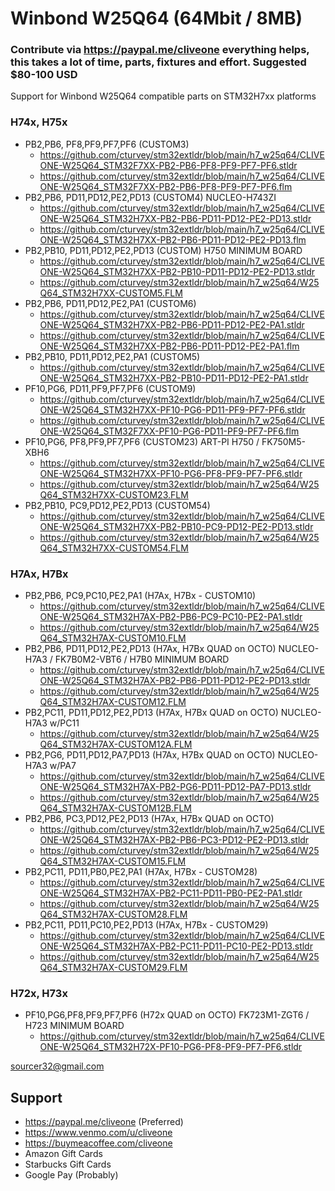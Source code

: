 # Winbond W25Q64 (64Mbit / 8MB)
### Contribute via   https://paypal.me/cliveone  everything helps, this takes a lot of time, parts, fixtures and effort. Suggested $80-100 USD

Support for Winbond W25Q64 compatible parts on STM32H7xx platforms

### H74x, H75x
  * PB2,PB6, PF8,PF9,PF7,PF6  (CUSTOM3)
    *  https://github.com/cturvey/stm32extldr/blob/main/h7_w25q64/CLIVEONE-W25Q64_STM32F7XX-PB2-PB6-PF8-PF9-PF7-PF6.stldr
    *  https://github.com/cturvey/stm32extldr/blob/main/h7_w25q64/CLIVEONE-W25Q64_STM32F7XX-PB2-PB6-PF8-PF9-PF7-PF6.flm
  * PB2,PB6, PD11,PD12,PE2,PD13  (CUSTOM4) NUCLEO-H743ZI
    *  https://github.com/cturvey/stm32extldr/blob/main/h7_w25q64/CLIVEONE-W25Q64_STM32H7XX-PB2-PB6-PD11-PD12-PE2-PD13.stldr
    *  https://github.com/cturvey/stm32extldr/blob/main/h7_w25q64/CLIVEONE-W25Q64_STM32H7XX-PB2-PB6-PD11-PD12-PE2-PD13.flm
  * PB2,PB10, PD11,PD12,PE2,PD13  (CUSTOM)  H750 MINIMUM BOARD
    *  https://github.com/cturvey/stm32extldr/blob/main/h7_w25q64/CLIVEONE-W25Q64_STM32H7XX-PB2-PB10-PD11-PD12-PE2-PD13.stldr
    *  https://github.com/cturvey/stm32extldr/blob/main/h7_w25q64/W25Q64_STM32H7XX-CUSTOM5.FLM
  * PB2,PB6, PD11,PD12,PE2,PA1  (CUSTOM6)
    *  https://github.com/cturvey/stm32extldr/blob/main/h7_w25q64/CLIVEONE-W25Q64_STM32H7XX-PB2-PB6-PD11-PD12-PE2-PA1.stldr
    *  https://github.com/cturvey/stm32extldr/blob/main/h7_w25q64/CLIVEONE-W25Q64_STM32H7XX-PB2-PB6-PD11-PD12-PE2-PA1.flm
  * PB2,PB10, PD11,PD12,PE2,PA1  (CUSTOM5)
    *  https://github.com/cturvey/stm32extldr/blob/main/h7_w25q64/CLIVEONE-W25Q64_STM32H7XX-PB2-PB10-PD11-PD12-PE2-PA1.stldr
  * PF10,PG6, PD11,PF9,PF7,PF6  (CUSTOM9)
    *  https://github.com/cturvey/stm32extldr/blob/main/h7_w25q64/CLIVEONE-W25Q64_STM32H7XX-PF10-PG6-PD11-PF9-PF7-PF6.stldr
    *  https://github.com/cturvey/stm32extldr/blob/main/h7_w25q64/CLIVEONE-W25Q64_STM32F7XX-PF10-PG6-PD11-PF9-PF7-PF6.flm    
  * PF10,PG6, PF8,PF9,PF7,PF6  (CUSTOM23)  ART-PI H750 / FK750M5-XBH6
    *  https://github.com/cturvey/stm32extldr/blob/main/h7_w25q64/CLIVEONE-W25Q64_STM32H7XX-PF10-PG6-PF8-PF9-PF7-PF6.stldr
    *  https://github.com/cturvey/stm32extldr/blob/main/h7_w25q64/W25Q64_STM32H7XX-CUSTOM23.FLM
  * PB2,PB10, PC9,PD12,PE2,PD13  (CUSTOM54)
    *  https://github.com/cturvey/stm32extldr/blob/main/h7_w25q64/CLIVEONE-W25Q64_STM32H7XX-PB2-PB10-PC9-PD12-PE2-PD13.stldr
    *  https://github.com/cturvey/stm32extldr/blob/main/h7_w25q64/W25Q64_STM32H7XX-CUSTOM54.FLM

### H7Ax, H7Bx     
  * PB2,PB6, PC9,PC10,PE2,PA1  (H7Ax, H7Bx - CUSTOM10)
    *  https://github.com/cturvey/stm32extldr/blob/main/h7_w25q64/CLIVEONE-W25Q64_STM32H7AX-PB2-PB6-PC9-PC10-PE2-PA1.stldr
    *  https://github.com/cturvey/stm32extldr/blob/main/h7_w25q64/W25Q64_STM32H7AX-CUSTOM10.FLM
  * PB2,PB6, PD11,PD12,PE2,PD13  (H7Ax, H7Bx QUAD on OCTO) NUCLEO-H7A3 / FK7B0M2-VBT6 / H7B0 MINIMUM BOARD
    *  https://github.com/cturvey/stm32extldr/blob/main/h7_w25q64/CLIVEONE-W25Q64_STM32H7AX-PB2-PB6-PD11-PD12-PE2-PD13.stldr
    *  https://github.com/cturvey/stm32extldr/blob/main/h7_w25q64/W25Q64_STM32H7AX-CUSTOM12.FLM
  * PB2,PC11, PD11,PD12,PE2,PD13  (H7Ax, H7Bx QUAD on OCTO) NUCLEO-H7A3 w/PC11
    *  https://github.com/cturvey/stm32extldr/blob/main/h7_w25q64/W25Q64_STM32H7AX-CUSTOM12A.FLM
  * PB2,PG6, PD11,PD12,PA7,PD13  (H7Ax, H7Bx QUAD on OCTO) NUCLEO-H7A3 w/PA7
    *  https://github.com/cturvey/stm32extldr/blob/main/h7_w25q64/CLIVEONE-W25Q64_STM32H7AX-PB2-PG6-PD11-PD12-PA7-PD13.stldr
    *  https://github.com/cturvey/stm32extldr/blob/main/h7_w25q64/W25Q64_STM32H7AX-CUSTOM12B.FLM
  * PB2,PB6, PC3,PD12,PE2,PD13  (H7Ax, H7Bx QUAD on OCTO)  
    *  https://github.com/cturvey/stm32extldr/blob/main/h7_w25q64/CLIVEONE-W25Q64_STM32H7AX-PB2-PB6-PC3-PD12-PE2-PD13.stldr
    *  https://github.com/cturvey/stm32extldr/blob/main/h7_w25q64/W25Q64_STM32H7AX-CUSTOM15.FLM
  * PB2,PC11, PD11,PB0,PE2,PA1  (H7Ax, H7Bx - CUSTOM28)
    *  https://github.com/cturvey/stm32extldr/blob/main/h7_w25q64/CLIVEONE-W25Q64_STM32H7AX-PB2-PC11-PD11-PB0-PE2-PA1.stldr
    *  https://github.com/cturvey/stm32extldr/blob/main/h7_w25q64/W25Q64_STM32H7AX-CUSTOM28.FLM
  * PB2,PC11, PD11,PC10,PE2,PD13  (H7Ax, H7Bx - CUSTOM29)
    *  https://github.com/cturvey/stm32extldr/blob/main/h7_w25q64/CLIVEONE-W25Q64_STM32H7AX-PB2-PC11-PD11-PC10-PE2-PD13.stldr
    *  https://github.com/cturvey/stm32extldr/blob/main/h7_w25q64/W25Q64_STM32H7AX-CUSTOM29.FLM

### H72x, H73x
  * PF10,PG6,PF8,PF9,PF7,PF6   (H72x QUAD on OCTO) FK723M1-ZGT6 / H723 MINIMUM BOARD
    *  https://github.com/cturvey/stm32extldr/blob/main/h7_w25q64/CLIVEONE-W25Q64_STM32H72X-PF10-PG6-PF8-PF9-PF7-PF6.stldr

 sourcer32@gmail.com
 
##  Support
 
  *  https://paypal.me/cliveone (Preferred)
  *  https://www.venmo.com/u/cliveone
  *  https://buymeacoffee.com/cliveone
  *  Amazon Gift Cards
  *  Starbucks Gift Cards
  *  Google Pay (Probably) 
